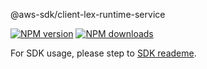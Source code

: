 @aws-sdk/client-lex-runtime-service

[![NPM version](https://img.shields.io/npm/v/@aws-sdk/client-lex-runtime-service/preview.svg)](https://www.npmjs.com/package/@aws-sdk/client-lex-runtime-service)
[![NPM downloads](https://img.shields.io/npm/dm/@aws-sdk/client-lex-runtime-service.svg)](https://www.npmjs.com/package/@aws-sdk/client-lex-runtime-service)

For SDK usage, please step to [SDK reademe](https://github.com/aws/aws-sdk-js-v3).
